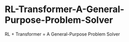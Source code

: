 # RL-Transformer-A-General-Purpose-Problem-Solver
RL + Transformer = A General-Purpose Problem Solver
